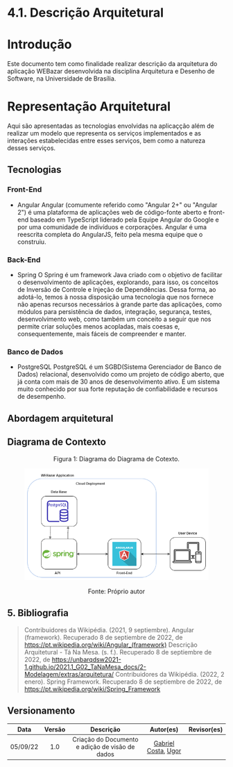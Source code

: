 # 4.1. Descrição Arquitetural

# Introdução 
Este documento tem como finalidade realizar descrição da arquitetura do aplicação WEBazar desenvolvida na disciplina Arquitetura e Desenho de Software, na Universidade de Brasília.

# Representação Arquitetural 
Aqui são apresentadas as tecnologias envolvidas na aplicaçção além de realizar um modelo que representa os serviços implementados e as interações estabelecidas entre esses serviços, bem como a natureza desses serviços. 

## Tecnologias 
### Front-End
* Angular 
Angular (comumente referido como "Angular 2+" ou "Angular 2") é uma plataforma de aplicações web de código-fonte aberto e front-end baseado em TypeScript liderado pela Equipe Angular do Google e por uma comunidade de indivíduos e corporações. Angular é uma reescrita completa do AngularJS, feito pela mesma equipe que o construiu.

### Back-End 
* Spring 
O Spring é um framework Java criado com o objetivo de facilitar o desenvolvimento de aplicações, explorando, para isso, os conceitos de Inversão de Controle e Injeção de Dependências. Dessa forma, ao adotá-lo, temos à nossa disposição uma tecnologia que nos fornece não apenas recursos necessários à grande parte das aplicações, como módulos para persistência de dados, integração, segurança, testes, desenvolvimento web, como também um conceito a seguir que nos permite criar soluções menos acopladas, mais coesas e, consequentemente, mais fáceis de compreender e manter.
### Banco de Dados
* PostgreSQL
PostgreSQL é um SGBD(Sistema Gerenciador de Banco de Dados) relacional, desenvolvido como um projeto de código aberto, que já conta com mais de 30 anos de desenvolvimento ativo. É um sistema muito conhecido por sua forte reputação de confiabilidade e recursos de desempenho.


## Abordagem arquitetural

## Diagrama de Contexto

<figure>
  <figcaption style="text-align: center !important">
    Figura 1: Diagrama do Diagrama de Cotexto.
  </figcaption>

  ![Diagrama de Classes](../img/Diagramas/DiagramaArquitetura.png)

  <figcaption style="text-align: center !important">
    Fonte: Próprio autor<br>
    
  </figcaption>
</figure>

## 5. Bibliografia
> Contribuidores da Wikipédia. (2021, 9 septiembre). Angular (framework). Recuperado 8 de septiembre de 2022, de https://pt.wikipedia.org/wiki/Angular_(framework)
> Descrição Arquitetural - Tá Na Mesa. (s. f.). Recuperado 8 de septiembre de 2022, de https://unbarqdsw2021-1.github.io/2021.1_G02_TaNaMesa_docs/2-Modelagem/extras/arquitetura/
> Contribuidores da Wikipédia. (2022, 2 enero). Spring Framework. Recuperado 8 de septiembre de 2022, de https://pt.wikipedia.org/wiki/Spring_Framework


## Versionamento 

| Data | Versão | Descrição | Autor(es)|Revisor(es)|
|:----:|:------:|:---------:|:--------:|:--------:|
| 05/09/22 | 1.0 | Criação do Documento e adição de visão de dados| [Gabriel Costa](https://github.com/GabrielCostaDeOliveira), [Ugor](htts://github.com/ubrando)| |